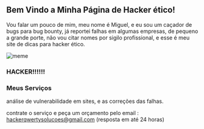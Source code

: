 ## Bem Vindo a Minha Página de Hacker ético!

Vou falar um pouco de mim, meu nome é Miguel, e eu sou um caçador de bugs para bug bounty, já reportei falhas em algumas empresas, de pequeno a grande porte, não vou citar nomes por sigilo profissional, e esse é meu site de dicas para hacker ético.


![meme](https://i.imgur.com/z3d0JNC.jpg)

 

### HACKER!!!!!!

### Meus Serviços
análise de vulnerabilidade em sites, e as correções das falhas.






contrate o serviço e peça um orçamento pelo email : hackerqwertysolucoes@gmail.com (resposta em até 24 horas)
